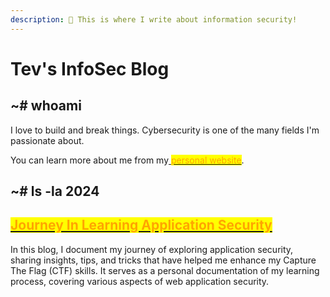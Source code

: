 ```yaml
---
description: 👋 This is where I write about information security!
---
```


# Tev's InfoSec Blog

## \~# whoami

I love to build and break things. Cybersecurity is one of the many fields I'm passionate about.

You can learn more about me from my[ <mark style="color:orange;">personal website</mark>](https://tevelsho.com).

## \~# ls -la 2024

## [<mark style="color:orange;">Journey In Learning Application Security</mark>](2024/journey-in-learning-application-security.md)

In this blog, I document my journey of exploring application security, sharing insights, tips, and tricks that have helped me enhance my Capture The Flag (CTF) skills. It serves as a personal documentation of my learning process, covering various aspects of web application security.
